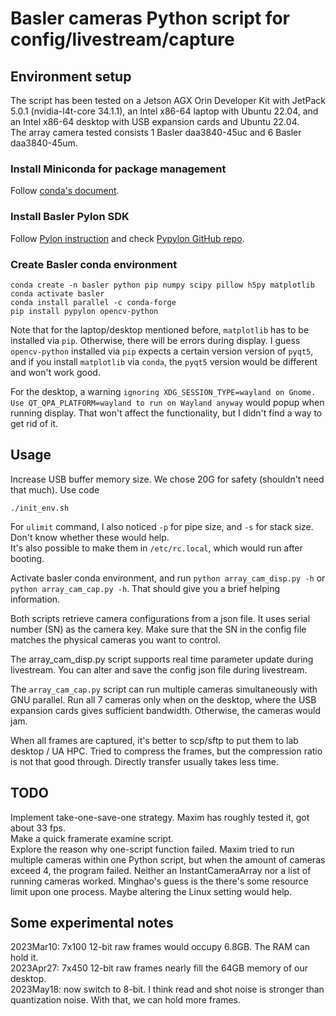 # Basler cameras Python script for config/livestream/capture

## Environment setup
The script has been tested on a Jetson AGX Orin Developer Kit with JetPack 5.0.1 (nvidia-l4t-core	34.1.1), an Intel x86-64 laptop with Ubuntu 22.04, and an Intel x86-64 desktop with USB expansion cards and Ubuntu 22.04.   
The array camera tested consists 1 Basler daa3840-45uc and 6 Basler daa3840-45um.

### Install Miniconda for package management
Follow [conda's document](https://docs.conda.io/en/latest/miniconda.html).

### Install Basler Pylon SDK
Follow [Pylon instruction](https://www.baslerweb.com/en/products/basler-pylon-camera-software-suite/)
and check [Pypylon GitHub repo](https://github.com/basler/pypylon).

### Create Basler conda environment
```
conda create -n basler python pip numpy scipy pillow h5py matplotlib
conda activate basler
conda install parallel -c conda-forge
pip install pypylon opencv-python
```
Note that for the laptop/desktop mentioned before, `matplotlib` has to be installed via `pip`. Otherwise, there will be errors during display.
I guess `opencv-python` installed via `pip` expects a certain version version of `pyqt5`, and if you install `matplotlib` via `conda`,
the `pyqt5` version would be different and won't work good.

For the desktop, a warning `ignoring XDG_SESSION_TYPE=wayland on Gnome. Use QT_QPA_PLATFORM=wayland to run on Wayland anyway` would popup when running display. That won't affect the functionality, but I didn't find a way to get rid of it.

## Usage
Increase USB buffer memory size. We chose 20G for safety (shouldn't need that much). Use code   
```
./init_env.sh
```   
For `ulimit` command, I also noticed `-p` for pipe size, and `-s` for stack size. Don't know whether these would help.   
It's also possible to make them in `/etc/rc.local`, which would run after booting.

Activate basler conda environment, and run `python array_cam_disp.py -h` or `python array_cam_cap.py -h`.
That should give you a brief helping information.

Both scripts retrieve camera configurations from a json file. It uses serial number (SN) as the camera key.
Make sure that the SN in the config file matches the physical cameras you want to control.

The array_cam_disp.py script supports real time parameter update during livestream. You can alter and save the config json file during livestream.

The `array_cam_cap.py` script can run multiple cameras simultaneously with GNU parallel. Run all 7 cameras only when on the desktop, where the USB expansion cards gives sufficient bandwidth. Otherwise, the cameras would jam.

When all frames are captured, it's better to scp/sftp to put them to lab desktop / UA HPC. Tried to compress the frames, but the compression ratio is not that good through. Directly transfer usually takes less time.

## TODO
Implement take-one-save-one strategy. Maxim has roughly tested it, got about 33 fps.   
Make a quick framerate examine script.    
Explore the reason why one-script function failed. Maxim tried to run multiple cameras within one Python script, but when the amount of cameras exceed 4, the program failed. Neither an InstantCameraArray nor a list of running cameras worked. Minghao's guess is the there's some resource limit upon one process. Maybe altering the Linux setting would help.

## Some experimental notes
2023Mar10: 7x100 12-bit raw frames would occupy 6.8GB. The RAM can hold it.   
2023Apr27: 7x450 12-bit raw frames nearly fill the 64GB memory of our desktop.   
2023May18: now switch to 8-bit. I think read and shot noise is stronger than quantization noise. With that, we can hold more frames.   
